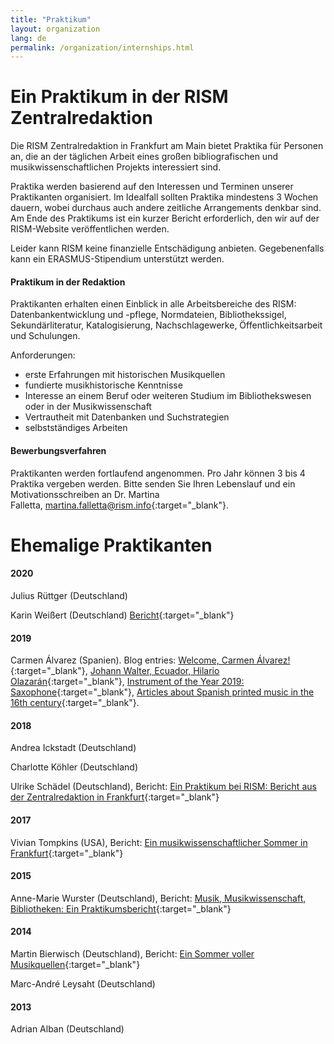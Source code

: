 ```yaml
---
title: "Praktikum"
layout: organization
lang: de
permalink: /organization/internships.html
---
```


# Ein Praktikum in der RISM Zentralredaktion

Die RISM Zentralredaktion in Frankfurt am Main bietet Praktika für Personen an, die an der täglichen Arbeit eines großen bibliografischen und musikwissenschaftlichen Projekts interessiert sind.

Praktika werden basierend auf den Interessen und Terminen unserer Praktikanten organisiert. Im Idealfall sollten Praktika mindestens 3 Wochen dauern, wobei durchaus auch andere zeitliche Arrangements denkbar sind. Am Ende des Praktikums ist ein kurzer Bericht erforderlich, den wir auf der RISM-Website veröffentlichen werden.

Leider kann RISM keine finanzielle Entschädigung anbieten. Gegebenenfalls kann ein ERASMUS-Stipendium unterstützt werden.

#### Praktikum in der Redaktion

Praktikanten erhalten einen Einblick in alle Arbeitsbereiche des RISM: Datenbankentwicklung und -pflege, Normdateien, Bibliothekssigel, Sekundärliteratur, Katalogisierung, Nachschlagewerke, Öffentlichkeitsarbeit und Schulungen.

Anforderungen:

* erste Erfahrungen mit historischen Musikquellen
* fundierte musikhistorische Kenntnisse
* Interesse an einem Beruf oder weiteren Studium im Bibliothekswesen oder in der Musikwissenschaft
* Vertrautheit mit Datenbanken und Suchstrategien
* selbstständiges Arbeiten

#### Bewerbungsverfahren

Praktikanten werden fortlaufend angenommen. Pro Jahr können 3 bis 4 Praktika vergeben werden. Bitte senden Sie Ihren Lebenslauf und ein Motivationsschreiben an Dr. Martina Falletta, [martina.falletta@rism.info](http://martina.falletta@rism.info){:target="_blank"}.

# Ehemalige Praktikanten

#### 2020

Julius Rüttger (Deutschland)

Karin Weißert (Deutschland) [Bericht](/new_at_rism/2020/03/26/karin-weißert-internship-report.html){:target="_blank"}

#### 2019

Carmen Álvarez (Spanien). Blog entries: [Welcome, Carmen Álvarez!](/new_at_rism/2019/09/19/welcome-carmen-álvarez.html){:target="_blank"}, [Johann Walter, Ecuador, Hilario Olazarán](/new_publications/2019/10/28/johann-walter-ecuador-hilario-olazarán.html){:target="_blank"}, [Instrument of the Year 2019: Saxophone](/in_the_news/2019/11/11/instrument-of-the-year-2019-saxophone.html){:target="_blank"}, [Articles about Spanish printed music in the 16th century](/new_publications/2020/02/04/articles-about-spanish-printed-music-in-the-16th.html){:target="_blank"}.

#### 2018

Andrea Ickstadt (Deutschland)

Charlotte Köhler (Deutschland)

Ulrike Schädel (Deutschland), Bericht: [Ein Praktikum bei RISM: Bericht aus der Zentralredaktion in Frankfurt](/new_at_rism/2018/06/21/a-rism-internship-report-from-the-central-office.html){:target="_blank"}

#### 2017

Vivian Tompkins (USA), Bericht: [Ein musikwissenschaftlicher Sommer in Frankfurt](http://www.rism.info/de/startseite/newsdetails/?tx_ttnews%5Bmonth%5D=07&tx_ttnews%5Byear%5D=2017&tx_ttnews%5BbackPid%5D=64&tx_ttnews%5Btt_news%5D=1386&cHash=7741f88c37e9c0a3eccc4e8c3c697296){:target="_blank"}

#### 2015

Anne-Marie Wurster (Deutschland), Bericht: [Musik, Musikwissenschaft, Bibliotheken: Ein Praktikumsbericht](http://www.rism.info/de/startseite/newsdetails/?tx_ttnews%5Byear%5D=2015&tx_ttnews%5Bmonth%5D=10&tx_ttnews%5BbackPid%5D=64&tx_ttnews%5Btt_news%5D=834&cHash=b6f593cc1442dacf8fb06e0e6bb5b625){:target="_blank"}

#### 2014

Martin Bierwisch (Deutschland), Bericht: [Ein Sommer voller Musikquellen](http://www.rism.info/de/startseite/newsdetails/?tx_ttnews%5Byear%5D=2014&tx_ttnews%5Bmonth%5D=12&tx_ttnews%5BbackPid%5D=64&tx_ttnews%5Btt_news%5D=465&cHash=6fc27bb991d2e00db5253ad0775de315){:target="_blank"}

Marc-André Leysaht (Deutschland)

#### 2013

Adrian Alban (Deutschland)